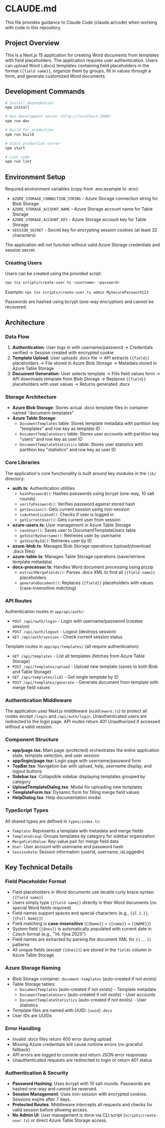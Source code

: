 # CLAUDE.md

This file provides guidance to Claude Code (claude.ai/code) when working with code in this repository.

## Project Overview

This is a Next.js 15 application for creating Word documents from templates with field placeholders. The application requires user authentication. Users can upload Word (.docx) templates containing field placeholders in the format `{{field name}}`, organize them by groups, fill in values through a form, and generate customized Word documents.

## Development Commands

```bash
# Install dependencies
npm install

# Run development server (http://localhost:3000)
npm run dev

# Build for production
npm run build

# Start production server
npm start

# Lint code
npm run lint
```

## Environment Setup

Required environment variables (copy from .env.example to .env):

- `AZURE_STORAGE_CONNECTION_STRING` - Azure Storage connection string for Blob Storage
- `AZURE_STORAGE_ACCOUNT_NAME` - Azure Storage account name for Table Storage
- `AZURE_STORAGE_ACCOUNT_KEY` - Azure Storage account key for Table Storage
- `SESSION_SECRET` - Secret key for encrypting session cookies (at least 32 characters)

The application will not function without valid Azure Storage credentials and session secret.

### Creating Users

Users can be created using the provided script:

```bash
npx tsx scripts/create-user.ts <username> <password>
```

Example: `npx tsx scripts/create-user.ts admin MySecurePassword123`

Passwords are hashed using bcrypt (one-way encryption) and cannot be recovered.

## Architecture

### Data Flow

1. **Authentication**: User logs in with username/password → Credentials verified → Session created with encrypted cookie
2. **Template Upload**: User uploads .docx file → API extracts `{{field}}` placeholders → File stored in Azure Blob Storage → Metadata stored in Azure Table Storage
3. **Document Generation**: User selects template → Fills field values form → API downloads template from Blob Storage → Replaces `{{field}}` placeholders with user values → Returns generated .docx

### Storage Architecture

- **Azure Blob Storage**: Stores actual .docx template files in container named "document-templates"
- **Azure Table Storage**:
  - `DocumentTemplates` table: Stores template metadata with partition key "templates" and row key as template ID
  - `DocumentTemplateUsers` table: Stores user accounts with partition key "users" and row key as user ID
  - `DocumentTemplateStatistics` table: Stores user statistics with partition key "statistics" and row key as user ID

### Core Libraries

The application's core functionality is built around key modules in the `lib/` directory:

- **auth.ts**: Authentication utilities
  - `hashPassword()`: Hashes passwords using bcrypt (one-way, 10 salt rounds)
  - `verifyPassword()`: Verifies password against stored hash
  - `getSession()`: Gets current session using iron-session
  - `isAuthenticated()`: Checks if user is logged in
  - `getCurrentUser()`: Gets current user from session
- **azure-users.ts**: User management in Azure Table Storage
  - `saveUser()`: Saves user to DocumentTemplateUsers table
  - `getUserByUsername()`: Retrieves user by username
  - `getUserById()`: Retrieves user by ID
- **azure-blob.ts**: Manages Blob Storage operations (upload/download .docx files)
- **azure-table.ts**: Manages Table Storage operations (save/retrieve template metadata)
- **docx-processor.ts**: Handles Word document processing using pizzip
  - `extractMergeFields()`: Parses .docx XML to find all `{{field name}}` placeholders
  - `generateDocument()`: Replaces `{{field}}` placeholders with values (case-insensitive matching)

### API Routes

Authentication routes in `app/api/auth/`:

- `POST /api/auth/login` - Login with username/password (creates session)
- `POST /api/auth/logout` - Logout (destroys session)
- `GET /api/auth/session` - Check current session status

Template routes in `app/api/templates/` (all require authentication):

- `GET /api/templates` - List all templates (fetches from Azure Table Storage)
- `POST /api/templates/upload` - Upload new template (saves to both Blob and Table Storage)
- `GET /api/templates/[id]` - Get single template by ID
- `POST /api/templates/generate` - Generate document from template with merge field values

### Authentication Middleware

The application uses Next.js middleware (`middleware.ts`) to protect all routes except `/login` and `/api/auth/login`. Unauthenticated users are redirected to the login page. API routes return 401 Unauthorized if accessed without a valid session.

### Component Structure

- **app/page.tsx**: Main page (protected) orchestrates the entire application state, template selection, and user session
- **app/login/page.tsx**: Login page with username/password form
- **TopBar.tsx**: Navigation bar with upload, help, username display, and logout buttons
- **Sidebar.tsx**: Collapsible sidebar displaying templates grouped by category
- **UploadTemplateDialog.tsx**: Modal for uploading new templates
- **TemplateForm.tsx**: Dynamic form for filling merge field values
- **HelpDialog.tsx**: Help documentation modal

### TypeScript Types

All shared types are defined in `types/index.ts`:

- `Template`: Represents a template with metadata and merge fields
- `TemplateGroup`: Groups templates by category for sidebar organization
- `MergeFieldValue`: Key-value pair for merge field data
- `User`: User account with username and password hash
- `SessionData`: Session information (userId, username, isLoggedIn)

## Key Technical Details

### Field Placeholder Format

- Field placeholders in Word documents use double curly brace syntax: `{{field name}}`
- Users simply type `{{field name}}` directly in their Word documents (no special Word fields required)
- Field names support spaces and special characters (e.g., `{{Č.J.}}`, `{{Full Name}}`)
- Field matching is **case-insensitive** (`{{Name}}` = `{{name}}` = `{{NAME}}`)
- System field `{{dnes}}` is automatically populated with current date in Czech format (e.g., "14. října 2025")
- Field names are extracted by parsing the document XML for `{{...}}` patterns
- All unique fields (except `{{dnes}}`) are stored in the `fields` column in Azure Table Storage

### Azure Storage Naming

- Blob Storage container: `document-templates` (auto-created if not exists)
- Table Storage tables:
  - `DocumentTemplates` (auto-created if not exists) - Template metadata
  - `DocumentTemplateUsers` (auto-created if not exists) - User accounts
  - `DocumentTemplateStatistics` (auto-created if not exists) - User statistics
- Template files are named with UUID: `{uuid}.docx`
- User IDs are UUIDs

### Error Handling

- Invalid .docx files return 400 error during upload
- Missing Azure credentials will cause runtime errors (no graceful fallback)
- API errors are logged to console and return JSON error responses
- Unauthenticated requests are redirected to login or return 401 status

### Authentication & Security

- **Password Hashing**: Uses bcrypt with 10 salt rounds. Passwords are hashed one-way and cannot be reversed.
- **Session Management**: Uses iron-session with encrypted cookies. Sessions expire after 7 days.
- **Protected Routes**: Middleware intercepts all requests and checks for valid session before allowing access.
- **No Admin UI**: User management is done via CLI script (`scripts/create-user.ts`) or direct Azure Table Storage access.
